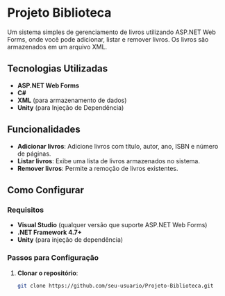 # Projeto Biblioteca

Um sistema simples de gerenciamento de livros utilizando ASP.NET Web Forms, onde você pode adicionar, listar e remover livros. Os livros são armazenados em um arquivo XML.

## Tecnologias Utilizadas

- **ASP.NET Web Forms**
- **C#**
- **XML** (para armazenamento de dados)
- **Unity** (para Injeção de Dependência)

## Funcionalidades

- **Adicionar livros**: Adicione livros com título, autor, ano, ISBN e número de páginas.
- **Listar livros**: Exibe uma lista de livros armazenados no sistema.
- **Remover livros**: Permite a remoção de livros existentes.

## Como Configurar

### Requisitos

- **Visual Studio** (qualquer versão que suporte ASP.NET Web Forms)
- **.NET Framework 4.7+**
- **Unity** (para injeção de dependência)

### Passos para Configuração

1. **Clonar o repositório**:
   ```bash
   git clone https://github.com/seu-usuario/Projeto-Biblioteca.git
